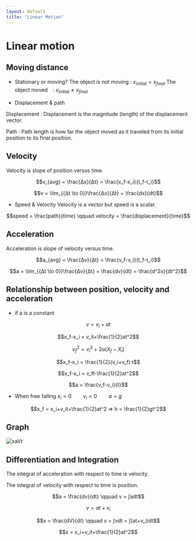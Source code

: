 ```yaml
---
layout: default
title: "Linear Motion"
---
```


# Linear motion

## Moving distance

* Stationary or moving?
The object is not moving : $x_{initial} = x_{final}$
The object moved　: $x_{initial} \not= x_{final}$

* Displacement  & path

Displacement  : Displacement  is the magnitude (length) of the displacement vector.

Path : Path length is how far the object moved as it traveled from its initial position to its final position.

## Velocity

Velocity is slope of position versus time.

$$v_{avg} = \frac{Δx}{Δt} = \frac{x_f-x_i}{t_f-t_i}$$

$$v = \lim_{{Δt \to 0}}\frac{Δx}{Δt} = \frac{dx}{dt}$$

* Speed & Velocity
Velocity is a vector but speed is a scalar.

$$speed = \frac{path}{time} \qquad velocity = \frac{displacement}{time}$$

## Acceleration

Acceleration is slope of velocity versus time.

$$a_{avg} = \frac{Δv}{Δt} = \frac{v_f-v_i}{t_f-t_i}$$

$$a = \lim_{{Δt \to 0}}\frac{Δv}{Δt} = \frac{dv}{dt} = \frac{d^2x}{dt^2}$$

## Relationship between position, velocity and acceleration

* if a is a constant

$$v = v_i+at$$

$$x_f-x_i = v_it+\frac{1}{2}at^2$$

$$v_f^2 = v_i^2+2a(X_f-X_i)$$

$$x_f-x_i = \frac{1}{2}(v_i+v_f)⋅t$$

$$x_f-x_i = v_ft-\frac{1}{2}at^2$$

$$a = \frac{v_f-v_i}{t}$$

* When free falling
$x_i = 0 \qquad v_i = 0 \qquad a = g$

$$x_f = x_i+v_it+\frac{1}{2}at^2 ⇒ h = \frac{1}{2}gt^2$$

## Graph

![xaVt](https://hackmd.io/_uploads/BJG-20sWyx.png)

## Differentiation and Integration

The integral of acceleration with respect to time is velocity.

The integral of velocity with respect to time is position.

$$a = \frac{dv}{dt} \qquad v = ∫adt$$

$$v = at+v_i$$

$$x = \frac{dV}{dt} \qquad x = ∫vdt = ∫(at+v_i)dt$$

$$x =  x_i+v_it+\frac{1}{2}at^2$$
